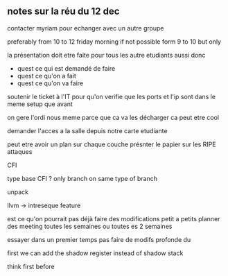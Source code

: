 ## notes sur la réu du 12 dec
contacter myriam pour echanger avec un autre groupe 

preferably from 10 to 12 friday morning 
if not possible form 9 to 10 but only 

la présentation doit etre faite pour tous les autre etudiants aussi donc 
* quest ce qui est demandé de faire 
* quest ce qu'on a fait 
* quest ce qu'on va faire

soutenir le ticket à l'IT pour qu'on verifie que les ports et l'ip sont dans le meme setup que avant

on gere l'ordi nous meme parce que ca va les décharger ca peut etre cool 

demander l'acces a la salle depuis notre carte etudiante


peut etre avoir un plan sur chaque couche 
présnter le papier sur les RIPE attaques 

CFI

type base CFI ? only branch on same type of branch 

unpack 

llvm -> intreseque feature 


est ce qu'on pourrait pas déjà faire des modifications petit a petits 
planner des meeting toutes les semaines ou toutes es 2 semaines 

essayer dans un premier temps pas faire de modifs profonde du 

first we can add the shadow register instead of shadow stack

think first before 